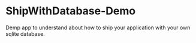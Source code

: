 # ShipWithDatabase-Demo
Demp app to understand about how to ship your application with your own sqlite database.
